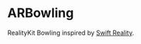 # ARBowling
RealityKit Bowling inspired by [Swift Reality](https://www.youtube.com/watch?v=rIKRunZvgvA).
